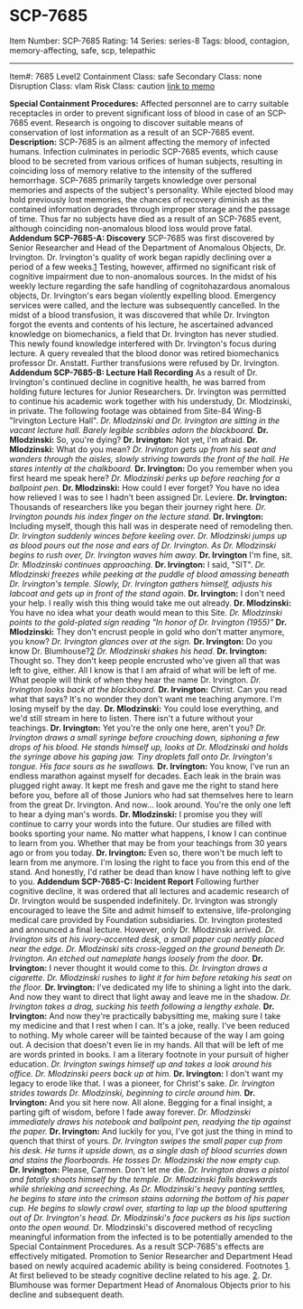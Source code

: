 # SCP-7685
Item Number: SCP-7685
Rating: 14
Series: series-8
Tags: blood, contagion, memory-affecting, safe, scp, telepathic

---

Item#: 7685
Level2
Containment Class:
safe
Secondary Class:
none
Disruption Class:
vlam
Risk Class:
caution
[link to memo](/classification-committee-memo)  

**Special Containment Procedures:** Affected personnel are to carry suitable receptacles in order to prevent significant loss of blood in case of an SCP-7685 event. Research is ongoing to discover suitable means of conservation of lost information as a result of an SCP-7685 event.
**Description:** SCP-7685 is an ailment affecting the memory of infected humans. Infection culminates in periodic SCP-7685 events, which cause blood to be secreted from various orifices of human subjects, resulting in coinciding loss of memory relative to the intensity of the suffered hemorrhage. SCP-7685 primarily targets knowledge over personal memories and aspects of the subject's personality. While ejected blood may hold previously lost memories, the chances of recovery diminish as the contained information degrades through improper storage and the passage of time.
Thus far no subjects have died as a result of an SCP-7685 event, although coinciding non-anomalous blood loss would prove fatal.
**Addendum SCP-7685-A: Discovery**
SCP-7685 was first discovered by Senior Researcher and Head of the Department of Anomalous Objects, Dr. Irvington.
Dr. Irvington's quality of work began rapidly declining over a period of a few weeks.[1](javascript:;) Testing, however, affirmed no significant risk of cognitive impairment due to non-anomalous sources.
In the midst of his weekly lecture regarding the safe handling of cognitohazardous anomalous objects, Dr. Irvington's ears began violently expelling blood. Emergency services were called, and the lecture was subsequently cancelled. In the midst of a blood transfusion, it was discovered that while Dr. Irvington forgot the events and contents of his lecture, he ascertained advanced knowledge on biomechanics, a field that Dr. Irvington has never studied. This newly found knowledge interfered with Dr. Irvington's focus during lecture. A query revealed that the blood donor was retired biomechanics professor Dr. Anstatt. Further transfusions were refused by Dr. Irvington.
**Addendum SCP-7685-B: Lecture Hall Recording**
As a result of Dr. Irvington's continued decline in cognitive health, he was barred from holding future lectures for Junior Researchers. Dr. Irvington was permitted to continue his academic work together with his understudy, Dr. Mlodzinski, in private.
The following footage was obtained from Site-84 Wing-B "Irvington Lecture Hall".
_Dr. Mlodzinski and Dr. Irvington are sitting in the vacant lecture hall. Barely legible scribbles adorn the blackboard._
**Dr. Mlodzinski:** So, you're dying?
**Dr. Irvington:** Not yet, I'm afraid.
**Dr. Mlodzinski:** What do you mean?
_Dr. Irvington gets up from his seat and wanders through the aisles, slowly striving towards the front of the hall. He stares intently at the chalkboard._
**Dr. Irvington:** Do you remember when you first heard me speak here?
_Dr. Mlodzinski perks up before reaching for a ballpoint pen._
**Dr. Mlodzinski:** How could I ever forget? You have no idea how relieved I was to see I hadn't been assigned Dr. Levíere.
**Dr. Irvington:** Thousands of researchers like you began their journey right here.
_Dr. Irvington pounds his index finger on the lecture stand._
**Dr. Irvington:** Including myself, though this hall was in desperate need of remodeling then.
_Dr. Irvington suddenly winces before keeling over. Dr. Mlodzinski jumps up as blood pours out the nose and ears of Dr. Irvington. As Dr. Mlodzinski begins to rush over, Dr. Irvington waves him away._
**Dr. Irvington** I'm fine, sit.
_Dr. Mlodzinski continues approaching._
**Dr. Irvington:** I said, "SIT".
_Dr. Mlodzinski freezes while peeking at the puddle of blood amassing beneath Dr. Irvington's temple. Slowly, Dr. Irvington gathers himself, adjusts his labcoat and gets up in front of the stand again._
**Dr. Irvington:** I don't need your help. I really wish this thing would take me out already.
**Dr. Mlodzinski:** You have no idea what your death would mean to this Site.
_Dr. Mlodzinski points to the gold-plated sign reading "In honor of Dr. Irvington (1955)"_
**Dr. Mlodzinski:** They don't encrust people in gold who don't matter anymore, you know?
_Dr. Irvington glances over at the sign._
**Dr. Irvington:** Do you know Dr. Blumhouse?[2](javascript:;)
_Dr. Mlodzinski shakes his head._
**Dr. Irvington:** Thought so. They don't keep people encrusted who've given all that was left to give, either. All I know is that I am afraid of what will be left of me. What people will think of when they hear the name Dr. Irvington.
_Dr. Irvington looks back at the blackboard._
**Dr. Irvington:** Christ. Can you read what that says? It's no wonder they don't want me teaching anymore. I'm losing myself by the day.
**Dr. Mlodzinski:** You could lose everything, and we'd still stream in here to listen. There isn't a future without your teachings.
**Dr. Irvington:** Yet you're the only one here, aren't you?
_Dr. Irvington draws a small syringe before crouching down, siphoning a few drops of his blood. He stands himself up, looks at Dr. Mlodzinski and holds the syringe above his gaping jaw. Tiny droplets fall onto Dr. Irvington's tongue. His face sours as he swallows._
**Dr. Irvington:** You know, I've run an endless marathon against myself for decades. Each leak in the brain was plugged right away. It kept me fresh and gave me the right to stand here before you, before all of those Juniors who had sat themselves here to learn from the great Dr. Irvington. And now… look around. You're the only one left to hear a dying man's words.
**Dr. Mlodzinski:** I promise you they will continue to carry your words into the future. Our studies are filled with books sporting your name. No matter what happens, I know I can continue to learn from you. Whether that may be from your teachings from 30 years ago or from you today.
**Dr. Irvington:** Even so, there won't be much left to learn from me anymore. I'm losing the right to face you from this end of the stand. And honestly, I'd rather be dead than know I have nothing left to give to you.
**Addendum SCP-7685-C: Incident Report**
Following further cognitive decline, it was ordered that all lectures and academic research of Dr. Irvington would be suspended indefinitely. Dr. Irvington was strongly encouraged to leave the Site and admit himself to extensive, life-prolonging medical care provided by Foundation subsidiaries. Dr. Irvington protested and announced a final lecture. However, only Dr. Mlodzinski arrived.
_Dr. Irvington sits at his ivory-accented desk, a small paper cup neatly placed near the edge. Dr. Mlodzinski sits cross-legged on the ground beneath Dr. Irvington. An etched out nameplate hangs loosely from the door._
**Dr. Irvington:** I never thought it would come to this.
_Dr. Irvington draws a cigarette. Dr. Mlodzinski rushes to light it for him before retaking his seat on the floor._
**Dr. Irvington:** I've dedicated my life to shining a light into the dark. And now they want to direct that light away and leave me in the shadow.
_Dr. Irvington takes a drag, sucking his teeth following a lengthy exhale._
**Dr. Irvington:** And now they're practically babysitting me, making sure I take my medicine and that I rest when I can. It's a joke, really. I've been reduced to nothing. My whole career will be tainted because of the way I am going out. A decision that doesn't even lie in my hands. All that will be left of me are words printed in books. I am a literary footnote in your pursuit of higher education.
_Dr. Irvington swings himself up and takes a look around his office. Dr. Mlodzinski peers back up at him._
**Dr. Irvington:** I don't want my legacy to erode like that. I was a pioneer, for Christ's sake.
_Dr. Irvington strides towards Dr. Mlodzinski, beginning to circle around him._
**Dr. Irvington:** And you sit here now. All alone. Begging for a final insight, a parting gift of wisdom, before I fade away forever.
_Dr. Mlodzinski immediately draws his notebook and ballpoint pen, readying the tip against the paper._
**Dr. Irvington:** And luckily for you, I've got just the thing in mind to quench that thirst of yours.
_Dr. Irvington swipes the small paper cup from his desk. He turns it upside down, as a single dash of blood scurries down and stains the floorboards. He tosses Dr. Mlodzinski the now empty cup._
**Dr. Irvington:** Please, Carmen. Don't let me die.
_Dr. Irvington draws a pistol and fatally shoots himself by the temple. Dr. Mlodzinski falls backwards while shrieking and screeching._
_As Dr. Mlodzinski's heavy panting settles, he begins to stare into the crimson stains adorning the bottom of his paper cup. He begins to slowly crawl over, starting to lap up the blood sputtering out of Dr. Irvington's head._
_Dr. Mlodzinski's face puckers as his lips suction onto the open wound._
Dr. Mlodzinski's discovered method of recycling meaningful information from the infected is to be potentially amended to the Special Containment Procedures. As a result SCP-7685's effects are effectively mitigated. Promotion to Senior Researcher and Department Head based on newly acquired academic ability is being considered.
Footnotes
[1](javascript:;). At first believed to be steady cognitive decline related to his age.
[2](javascript:;). Dr. Blumhouse was former Department Head of Anomalous Objects prior to his decline and subsequent death.